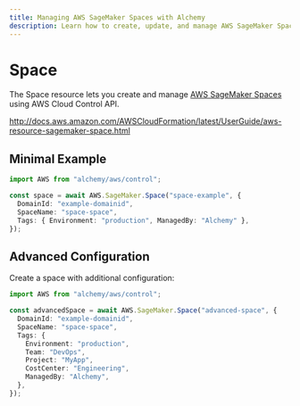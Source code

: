 ```yaml
---
title: Managing AWS SageMaker Spaces with Alchemy
description: Learn how to create, update, and manage AWS SageMaker Spaces using Alchemy Cloud Control.
---
```


# Space

The Space resource lets you create and manage [AWS SageMaker Spaces](https://docs.aws.amazon.com/sagemaker/latest/userguide/) using AWS Cloud Control API.

http://docs.aws.amazon.com/AWSCloudFormation/latest/UserGuide/aws-resource-sagemaker-space.html

## Minimal Example

```ts
import AWS from "alchemy/aws/control";

const space = await AWS.SageMaker.Space("space-example", {
  DomainId: "example-domainid",
  SpaceName: "space-space",
  Tags: { Environment: "production", ManagedBy: "Alchemy" },
});
```

## Advanced Configuration

Create a space with additional configuration:

```ts
import AWS from "alchemy/aws/control";

const advancedSpace = await AWS.SageMaker.Space("advanced-space", {
  DomainId: "example-domainid",
  SpaceName: "space-space",
  Tags: {
    Environment: "production",
    Team: "DevOps",
    Project: "MyApp",
    CostCenter: "Engineering",
    ManagedBy: "Alchemy",
  },
});
```

